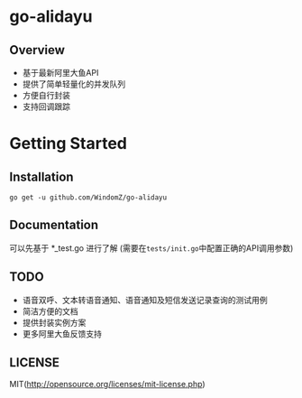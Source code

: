 # go-alidayu

## Overview

* 基于最新阿里大鱼API
* 提供了简单轻量化的并发队列
* 方便自行封装
* 支持回调跟踪

# Getting Started

## Installation

```
go get -u github.com/WindomZ/go-alidayu
```

## Documentation 

可以先基于 *_test.go 进行了解
(需要在`tests/init.go`中配置正确的API调用参数)

## TODO

* 语音双呼、文本转语音通知、语音通知及短信发送记录查询的测试用例
* 简洁方便的文档
* 提供封装实例方案
* 更多阿里大鱼反馈支持

## LICENSE

MIT(http://opensource.org/licenses/mit-license.php)
